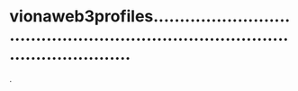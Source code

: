 # vionaweb3profiles......................................................................................................
.
